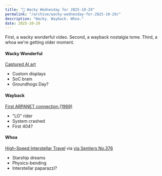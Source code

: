 ```yaml
---
title: "🤪 Wacky Wednesday for 2025-10-29"
permalink: "/archive/wacky-wednesday-for-2025-10-29/"
description: "Wacky. Wayback. Whoa."
date: 2025-10-29
---
```


First, a wacky wonderful video. Second, a wayback nostalgia tome. Third, a whoa we're getting older moment.

#### Wacky Wonderful

[Captured AI art](https://www.youtube.com/watch?v=7fNYj0EXxMs)

* Custom displays
* SoC brain
* Groundhogs Day?

#### Wayback

[First ARPANET connection (1969)](https://en.wikipedia.org/wiki/ARPANET)

* "LO" rider
* System crashed
* First 404?

#### Whoa

[High-Speed Interstellar Travel](https://spectrum.ieee.org/high-speed-interstellar-travel) via [via Sentiers No.376](https://sentiers.media/ai-is-fuelling-a-poverty-of-imagination-why-nothing-about-ai-is-inevitable-fungi-as-your-futurist-no-376/)

* Starship dreams
* Physics-bending
* Interstellar paparazzi?

